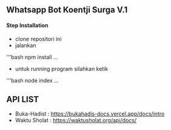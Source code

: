 ## Whatsapp Bot Koentji Surga V.1

#### Step Installation

- clone repositori ini
- jalankan

'''bash
npm install
...

- untuk running program silahkan ketik

'''bash
node index
...

## API LIST

- Buka-Hadist : https://bukahadis-docs.vercel.app/docs/intro
- Waktu Sholat : https://waktusholat.org/api/docs/

